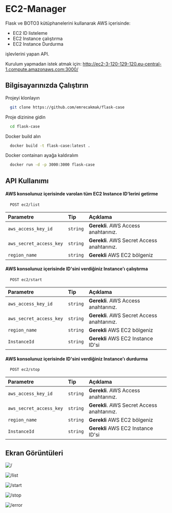
# EC2-Manager

Flask ve BOTO3 kütüphanelerini kullanarak AWS içerisinde:
- EC2 ID listeleme
- EC2 Instance çalıştırma
- EC2 Instance Durdurma

işlevlerini yapan API.



Kurulum yapmadan istek atmak için: http://ec2-3-120-129-120.eu-central-1.compute.amazonaws.com:3000/

## Bilgisayarınızda Çalıştırın

Projeyi klonlayın

```bash
  git clone https://github.com/emrecakmak/flask-case
```

Proje dizinine gidin

```bash
  cd flask-case
```

Docker build alın

```bash
  docker build -t flask-case:latest .
```

Docker containarı ayağa kaldıralım

```bash
  docker run -d -p 3000:3000 flask-case
```



  
## API Kullanımı

#### AWS konsolunuz içerisinde varolan tüm EC2 Instance ID'lerini getirme

```https
  POST ec2/list
```

| Parametre | Tip     | Açıklama                |
| :-------- | :------- | :------------------------- |
| `aws_access_key_id` | `string` | **Gerekli**. AWS Access anahtarınız. |
| `aws_secret_access_key` | `string` | **Gerekli**. AWS Secret Access anahtarınız. |
| `region_name` | `string` | **Gerekli** AWS EC2 bölgeniz |

#### AWS konsolunuz içerisinde ID'sini verdiğiniz Instance'ı çalıştırma

```http
  POST ec2/start
```

| Parametre | Tip     | Açıklama                |
| :-------- | :------- | :------------------------- |
| `aws_access_key_id` | `string` | **Gerekli**. AWS Access anahtarınız. |
| `aws_secret_access_key` | `string` | **Gerekli**. AWS Secret Access anahtarınız. |
| `region_name` | `string` | **Gerekli** AWS EC2 bölgeniz |
| `InstanceId` | `string` | **Gerekli** AWS EC2 Instance ID'si |
  
#### AWS konsolunuz içerisinde ID'sini verdiğiniz Instance'ı durdurma

```http
  POST ec2/stop
```

| Parametre | Tip     | Açıklama                |
| :-------- | :------- | :------------------------- |
| `aws_access_key_id` | `string` | **Gerekli**. AWS Access anahtarınız. |
| `aws_secret_access_key` | `string` | **Gerekli**. AWS Secret Access anahtarınız. |
| `region_name` | `string` | **Gerekli** AWS EC2 bölgeniz |
| `InstanceId` | `string` | **Gerekli** AWS EC2 Instance ID'si |
  


## Ekran Görüntüleri

![/](https://s3.us-west-2.amazonaws.com/secure.notion-static.com/ecbd2111-1965-4bd4-8988-abc57cafaedb/1.png?X-Amz-Algorithm=AWS4-HMAC-SHA256&X-Amz-Content-Sha256=UNSIGNED-PAYLOAD&X-Amz-Credential=AKIAT73L2G45EIPT3X45%2F20220310%2Fus-west-2%2Fs3%2Faws4_request&X-Amz-Date=20220310T204332Z&X-Amz-Expires=86400&X-Amz-Signature=b244e95248b89a951f91b29ae5ed5b2d8c5581daec1a1be08026feb1cf0da4cc&X-Amz-SignedHeaders=host&response-content-disposition=filename%20%3D%221.png%22&x-id=GetObject)

![/list](https://s3.us-west-2.amazonaws.com/secure.notion-static.com/56d16545-55ec-472e-9b79-2fa017c6c21f/2.png?X-Amz-Algorithm=AWS4-HMAC-SHA256&X-Amz-Content-Sha256=UNSIGNED-PAYLOAD&X-Amz-Credential=AKIAT73L2G45EIPT3X45%2F20220310%2Fus-west-2%2Fs3%2Faws4_request&X-Amz-Date=20220310T204428Z&X-Amz-Expires=86400&X-Amz-Signature=d6a8925ce9c68c362ac4b6c7f9b0a9d9d0be0e5d4ffbeaa6b7e64b1abda41039&X-Amz-SignedHeaders=host&response-content-disposition=filename%20%3D%222.png%22&x-id=GetObject)  

![/start](https://s3.us-west-2.amazonaws.com/secure.notion-static.com/e51adba3-c9a9-43b1-ba20-f8291ed22f2f/3.png?X-Amz-Algorithm=AWS4-HMAC-SHA256&X-Amz-Content-Sha256=UNSIGNED-PAYLOAD&X-Amz-Credential=AKIAT73L2G45EIPT3X45%2F20220310%2Fus-west-2%2Fs3%2Faws4_request&X-Amz-Date=20220310T204438Z&X-Amz-Expires=86400&X-Amz-Signature=5235bfc366fffaf32ae34c2d465b09f0cb3617af076a86890413308458724b1d&X-Amz-SignedHeaders=host&response-content-disposition=filename%20%3D%223.png%22&x-id=GetObject)  

![/stop](https://s3.us-west-2.amazonaws.com/secure.notion-static.com/6d0c80d2-1653-445b-b466-56532055702f/4.png?X-Amz-Algorithm=AWS4-HMAC-SHA256&X-Amz-Content-Sha256=UNSIGNED-PAYLOAD&X-Amz-Credential=AKIAT73L2G45EIPT3X45%2F20220310%2Fus-west-2%2Fs3%2Faws4_request&X-Amz-Date=20220310T204454Z&X-Amz-Expires=86400&X-Amz-Signature=d71981382729dc2c85ebf301c323f173643ab51a25162d8b378ec3b37cfea574&X-Amz-SignedHeaders=host&response-content-disposition=filename%20%3D%224.png%22&x-id=GetObject)  

![/error](https://s3.us-west-2.amazonaws.com/secure.notion-static.com/b739a004-cc6d-4972-ad5c-6b97bb32e88d/5.png?X-Amz-Algorithm=AWS4-HMAC-SHA256&X-Amz-Content-Sha256=UNSIGNED-PAYLOAD&X-Amz-Credential=AKIAT73L2G45EIPT3X45%2F20220310%2Fus-west-2%2Fs3%2Faws4_request&X-Amz-Date=20220310T204504Z&X-Amz-Expires=86400&X-Amz-Signature=00e36edf6197f48c44d2f9a298b790f1d4ae0824478dd6c75c9fd3b9aa079b51&X-Amz-SignedHeaders=host&response-content-disposition=filename%20%3D%225.png%22&x-id=GetObject)  
